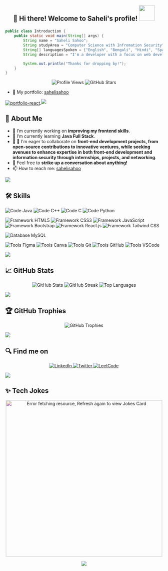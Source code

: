 ##  <p align="center"> 🪼 Hi there! Welcome to Saheli's profile! <img src="https://media.giphy.com/media/mGcNjsfWAjY5AEZNw6/giphy.gif" width="50"> </p>

<!--
**crapbagaah/crapbagaah** is a ✨ _special_ ✨ repository because its `README.md` (this file) appears on your GitHub profile. -->

```java
public class Introduction {
    public static void main(String[] args) {
        String name = "Saheli Sahoo";
        String studyArea = "Computer Science with Infromation Security";
        String[] languagesSpoken = {"English", "Bengali", "Hindi", "Spanish"};
        String description = "I'm a developer with a focus on web development (frontend). I like building modern, responsive web applications and continuously learning new technologies.";

        System.out.println("Thanks for dropping by!");
    }
}
```
<!--img src="https://user-images.githubusercontent.com/85225156/171937799-8fc9e255-9889-4642-9c92-6df85fb86e82.gif"-->

<p align="center">
  <img src="https://komarev.com/ghpvc/?username=crapbagaah&style=flat-square&color=6aa6f8" alt="Profile Views" /> 
  <img src="https://img.shields.io/github/stars/crapbagaah?style=flat-square&color=6aa6f8" alt="GitHub Stars" />
</p>

- 🌟 My portfolio: [sahelisahoo](https://sahelisahoo.netlify.app/)
<a href="https://github.com/crapbagaah/portfolio-react">
  <img align="center" src="https://github-readme-stats.vercel.app/api/pin/?username=crapbagaah&repo=portfolio-react&show_icons=true&line_height=27&title_color=6aa6f8&text_color=8a919a&icon_color=6aa6f8&bg_color=22272e" alt="portfolio-react" />
</a>

<img src="https://user-images.githubusercontent.com/85225156/171937799-8fc9e255-9889-4642-9c92-6df85fb86e82.gif">

## 🚀 About Me

- 🔭 I’m currently working on **improving my frontend skills**.
- 🌱 I’m currently learning **Java Full Stack**.
- 🚀 🚀 I'm eager to collaborate on **front-end development projects, from open-source contributions to innovative ventures, while seeking avenues to enhance expertise in both front-end development and information security through internships, projects, and networking**.
- 💬 Feel free to **strike up a conversation about anything!**
- 📫 How to reach me: [sahelisahoo](mailto:sahelisahoo1809@gmail.com)

<img src="https://user-images.githubusercontent.com/85225156/171937799-8fc9e255-9889-4642-9c92-6df85fb86e82.gif">

## 🛠️ Skills

![Code Java](https://img.shields.io/badge/Code-Java-informational?style=flat&logo=java&logoColor=white&color=6aa6f8)
![Code C++](https://img.shields.io/badge/Code-C++-informational?style=flat&logo=c%2B%2B&logoColor=white&color=6aa6f8)
![Code C](https://img.shields.io/badge/Code-C-informational?style=flat&logo=c&logoColor=white&color=6aa6f8)
![Code Python](https://img.shields.io/badge/Code-Python-informational?style=flat&logo=python&logoColor=white&color=6aa6f8)

![Framework HTML5](https://img.shields.io/badge/Framework-HTML5-informational?style=flat&logo=html5&logoColor=white&color=6aa6f8)
![Framework CSS3](https://img.shields.io/badge/Framework-CSS3-informational?style=flat&logo=css3&logoColor=white&color=6aa6f8)
![Framework JavaScript](https://img.shields.io/badge/Framework-JavaScript-informational?style=flat&logo=javascript&logoColor=white&color=6aa6f8)
![Framework Bootstrap](https://img.shields.io/badge/Framework-Bootstrap-informational?style=flat&logo=bootstrap&logoColor=white&color=6aa6f8)
![Framework React.js](https://img.shields.io/badge/Framework-React.js-informational?style=flat&logo=react&logoColor=white&color=6aa6f8)
![Framework Tailwind CSS](https://img.shields.io/badge/Framework-Tailwind_CSS-informational?style=flat&logo=tailwind-css&logoColor=white&color=6aa6f8)

![Database MySQL](https://img.shields.io/badge/Database-MySQL-informational?style=flat&logo=mysql&logoColor=white&color=6aa6f8)

![Tools Figma](https://img.shields.io/badge/Tools-Figma-informational?style=flat&logo=figma&logoColor=white&color=6aa6f8)
![Tools Canva](https://img.shields.io/badge/Tools-Canva-informational?style=flat&logo=canva&logoColor=white&color=6aa6f8)
![Tools Git](https://img.shields.io/badge/Tools-Git-informational?style=flat&logo=git&logoColor=white&color=6aa6f8)
![Tools GitHub](https://img.shields.io/badge/Tools-GitHub-informational?style=flat&logo=github&logoColor=white&color=6aa6f8)
![Tools VSCode](https://img.shields.io/badge/Tools-VSCode-informational?style=flat&logo=visual-studio-code&logoColor=white&color=6aa6f8)


<img src="https://user-images.githubusercontent.com/85225156/171937799-8fc9e255-9889-4642-9c92-6df85fb86e82.gif">

## 📈 GitHub Stats

<!--p align="center">
  <img src="https://github-readme-stats.vercel.app/api?username=crapbagaah&show_icons=true&theme=radical" alt="GitHub Stats" />
  <img src="https://github-readme-streak-stats.herokuapp.com/?user=crapbagaah&theme=radical" alt="GitHub Streak" />
  <img src="https://github-readme-stats.vercel.app/api/top-langs/?username=crapbagaah&layout=compact&theme=radical" alt="Top Languages" />
</p-->

<p align="center">
  <img src="https://github-readme-stats.vercel.app/api?username=crapbagaah&show_icons=true&theme=blueberry" alt="GitHub Stats" />
  <img src="https://github-readme-streak-stats.herokuapp.com/?user=crapbagaah&theme=blueberry" alt="GitHub Streak" />
  <img src="https://github-readme-stats.vercel.app/api/top-langs/?username=crapbagaah&layout=compact&theme=blueberry" alt="Top Languages" />
</p>

<img src="https://user-images.githubusercontent.com/85225156/171937799-8fc9e255-9889-4642-9c92-6df85fb86e82.gif">

## 🏆 GitHub Trophies

<p align="center">
  <img src="https://github-profile-trophy.vercel.app/?username=crapbagaah&theme=juicyfresh" alt="GitHub Trophies" />
</p>

<img src="https://user-images.githubusercontent.com/85225156/171937799-8fc9e255-9889-4642-9c92-6df85fb86e82.gif">

## 🔍 Find me on

<p align="center">
  <a href="https://www.linkedin.com/in/sahelisahoo">
    <img src="https://img.shields.io/badge/LinkedIn-%230A66C2.svg?style=flat-square&logo=linkedin&logoColor=white" alt="LinkedIn"/>
  </a>
    
  <a href="https://twitter.com/crapbagaah">
    <img src="https://img.shields.io/badge/Twitter-%231DA1F2.svg?style=flat-square&logo=twitter&logoColor=white" alt="Twitter"/>
  </a>
  
  <a href="https://leetcode.com/sahsah">
    <img src="https://img.shields.io/badge/LeetCode-%23FFA116.svg?style=flat-square&logo=leetcode&logoColor=white" alt="LeetCode"/>
  </a>
</p>


<img src="https://user-images.githubusercontent.com/85225156/171937799-8fc9e255-9889-4642-9c92-6df85fb86e82.gif">

## ✨ Tech Jokes 

<p align="center">
  <img src="https://readme-jokes.vercel.app/api" alt="Error fetching resource, Refresh again to view Jokes Card" width="500" style="filter: hue-rotate(180deg);" />
</p>

<p align="center">
  <img src="https://capsule-render.vercel.app/api?type=waving&color=gradient&height=60&section=footer"/>
</p>
<!-- ## 📅 My Recent Activity

- Learning: Advanced Java & Full Stack Java
-->
